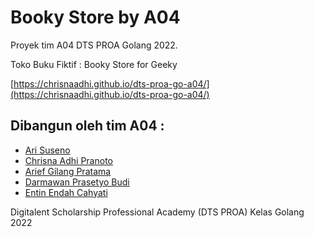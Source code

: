 # Booky Store by A04

Proyek tim A04 DTS PROA Golang 2022.

Toko Buku Fiktif : Booky Store for Geeky


[https://chrisnaadhi.github.io/dts-proa-go-a04/](https://chrisnaadhi.github.io/dts-proa-go-a04/)

Dibangun oleh tim A04 :
-

- [Ari Suseno](https://github.com/arcenme)
- [Chrisna Adhi Pranoto](https://github.com/chrisnaadhi)
- [Arief Gilang Pratama](https://github.com/parief11)
- [Darmawan Prasetyo Budi](https://github.com/DarmawanPB)
- [Entin Endah Cahyati](https://github.com/entincahya)

Digitalent Scholarship Professional Academy (DTS PROA) Kelas Golang 2022
